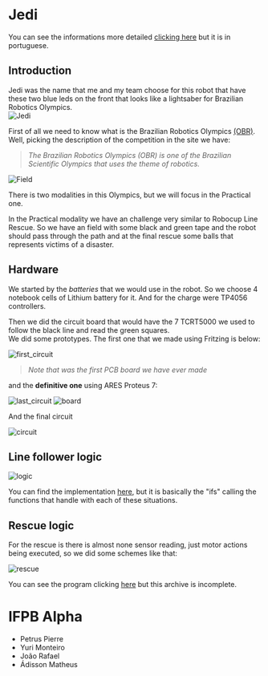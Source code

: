# Jedi

You can see the informations more detailed [clicking here](https://github.com/petruspierre/jedi/blob/master/diario.pdf) but it is in portuguese.

## Introduction

Jedi was the name that me and my team choose for this robot that have these two blue leds on the front that looks like a lightsaber for Brazilian Robotics Olympics.<br>
![Jedi](https://i.ibb.co/yS6yZYs/JEdi.png)

First of all we need to know what is the Brazilian Robotics Olympics [(OBR)](http://www.obr.org.br).
Well, picking the description of the competition in the site we have:

> *The Brazilian Robotics Olympics (OBR) is one of the Brazilian Scientific Olympics that uses the theme of robotics.*

![Field](https://s2.glbimg.com/_Y6ec6nmPBj_usq_d6vqMhAfE_E=/0x0:1024x768/984x0/smart/filters:strip_icc()/i.s3.glbimg.com/v1/AUTH_59edd422c0c84a879bd37670ae4f538a/internal_photos/bs/2019/b/u/3nAP84SEW3vwy6GaHlaQ/20181109-115801-1024x768.jpg)

There is two modalities in this Olympics, but we will focus in the Practical one.

In the Practical modality we have an challenge very similar to Robocup Line Rescue. So we have an field with some black and green tape and the robot should pass through the path and at the final rescue some balls that represents victims of a disaster.

## Hardware

We started by the *batteries* that we would use in the robot. So we choose 4 notebook cells of Lithium battery for it. And for the charge were TP4056 controllers.

Then we did the circuit board that would have the 7 TCRT5000 we used to follow the black line and read the green squares.<br>
We did some prototypes. The first one that we made using Fritzing is below:

![first_circuit](https://i.ibb.co/4fbzfy3/first-circuit.png)

> *Note that was the first PCB board we have ever made*

and the **definitive one** using ARES Proteus 7:

![last_circuit](https://i.ibb.co/DMqZHL3/last-circuit.png)
![board](https://i.ibb.co/HXx3nh4/board.png)

And the final circuit

![circuit](https://i.ibb.co/rv3LMnM/circuit.png)

## Line follower logic

![logic](https://i.ibb.co/J5j4rjp/logic.png)

You can find the implementation [here](https://github.com/petruspierre/jedi/blob/master/nacional/nacional.ino), but it is basically the "ifs" calling the functions that handle with each of these situations.

## Rescue logic

For the rescue is there is almost none sensor reading, just motor actions being executed, so we did some schemes like that:

![rescue](https://i.ibb.co/M8MVtD2/rescue.png)

You can see the program clicking [here](https://github.com/petruspierre/jedi/blob/master/nacional/resgate.ino) but this archive is incomplete.

# IFPB Alpha
- Petrus Pierre
- Yuri Monteiro
- João Rafael
- Ádisson Matheus
